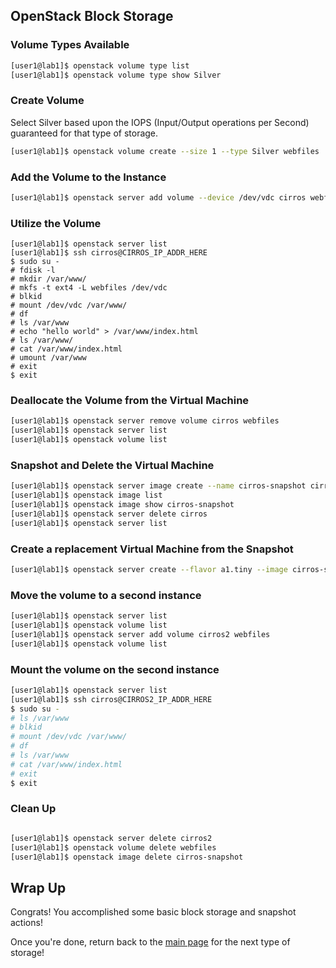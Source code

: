 ## OpenStack Block Storage

### Volume Types Available

```bash
[user1@lab1]$ openstack volume type list
[user1@lab1]$ openstack volume type show Silver
```

### Create Volume

Select Silver based upon the IOPS (Input/Output operations per Second) guaranteed for that type of storage.

```bash
[user1@lab1]$ openstack volume create --size 1 --type Silver webfiles
```

### Add the Volume to the Instance

```bash
[user1@lab1]$ openstack server add volume --device /dev/vdc cirros webfiles
```

### Utilize the Volume

```
[user1@lab1]$ openstack server list
[user1@lab1]$ ssh cirros@CIRROS_IP_ADDR_HERE
$ sudo su -
# fdisk -l
# mkdir /var/www/
# mkfs -t ext4 -L webfiles /dev/vdc
# blkid
# mount /dev/vdc /var/www/
# df
# ls /var/www
# echo "hello world" > /var/www/index.html
# ls /var/www/
# cat /var/www/index.html
# umount /var/www
# exit
$ exit
```

### Deallocate the Volume from the Virtual Machine

```bash
[user1@lab1]$ openstack server remove volume cirros webfiles
[user1@lab1]$ openstack server list
[user1@lab1]$ openstack volume list
```

### Snapshot and Delete the Virtual Machine

```bash
[user1@lab1]$ openstack server image create --name cirros-snapshot cirros
[user1@lab1]$ openstack image list
[user1@lab1]$ openstack image show cirros-snapshot
[user1@lab1]$ openstack server delete cirros
[user1@lab1]$ openstack server list
```


### Create a replacement Virtual Machine from the Snapshot

```bash
[user1@lab1]$ openstack server create --flavor a1.tiny --image cirros-snapshot --nic net-id=internal cirros2
```

### Move the volume to a second instance


```bash
[user1@lab1]$ openstack server list
[user1@lab1]$ openstack volume list
[user1@lab1]$ openstack server add volume cirros2 webfiles
[user1@lab1]$ openstack volume list
```

### Mount the volume on the second instance

```bash
[user1@lab1]$ openstack server list
[user1@lab1]$ ssh cirros@CIRROS2_IP_ADDR_HERE
$ sudo su -
# ls /var/www
# blkid
# mount /dev/vdc /var/www/
# df
# ls /var/www
# cat /var/www/index.html
# exit
$ exit
```

### Clean Up

``` bash

[user1@lab1]$ openstack server delete cirros2
[user1@lab1]$ openstack volume delete webfiles
[user1@lab1]$ openstack image delete cirros-snapshot
```

## Wrap Up

Congrats! You accomplished some basic block storage and snapshot actions!


Once you're done, return back to the <A HREF="../master/README.md">main page</A> for the next type of storage!
